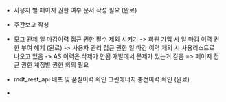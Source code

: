 - 사용자 별 페이지 권한 여부 문서 작성 필요 (완료) 
- 주간보고 작성
- 모그 관제 일 마감이력 접근 권한 필수 제외 시키기
  -> 회원 가입 시 일 마감 이력 권한 부여 해제 (완료)
  -> 사용자 관리 접근 권한 일 마감 이력 제외 시 사용리스트로 나오고 있음
  -> AS 이력은 삭제가 안됨 개발에서 문제가 있는거 같음
  => 페이지 접근 권한 계정별 권한 회의 필요 

- mdt_rest_api 배포 및 품질이력 확인  그린에너지 충전이력 확인 (완료)
- 